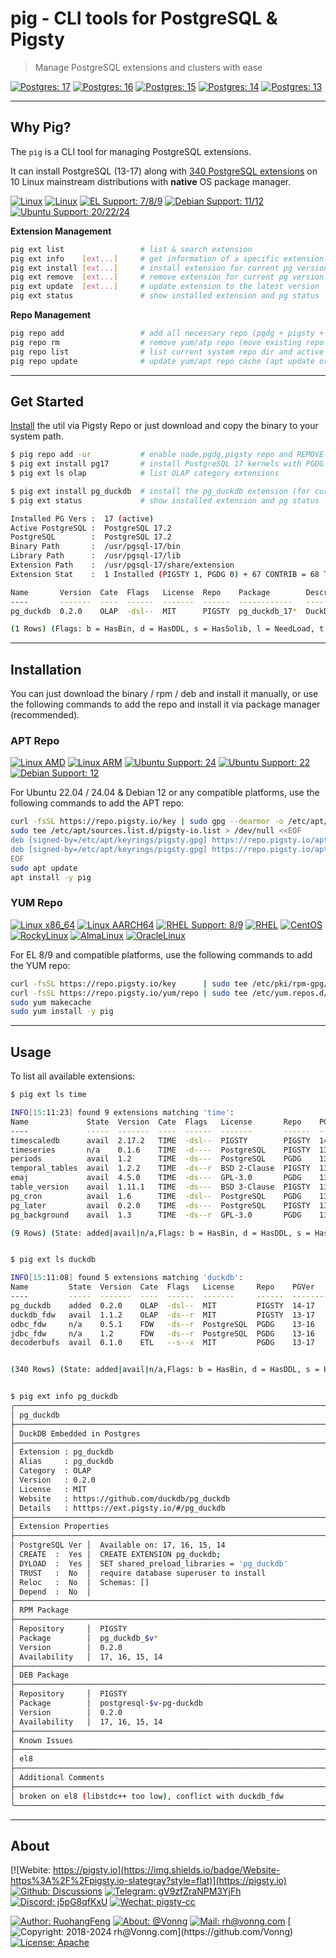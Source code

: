 # pig - CLI tools for PostgreSQL & Pigsty

> Manage PostgreSQL extensions and clusters with ease

[![Postgres: 17](https://img.shields.io/badge/PostgreSQL-17-%233E668F?style=flat&logo=postgresql&labelColor=3E668F&logoColor=white)](https://pigsty.io/docs/pgsql)
[![Postgres: 16](https://img.shields.io/badge/PostgreSQL-16-%233E668F?style=flat&logo=postgresql&labelColor=3E668F&logoColor=white)](https://pigsty.io/docs/pgsql)
[![Postgres: 15](https://img.shields.io/badge/PostgreSQL-15-%233E668F?style=flat&logo=postgresql&labelColor=3E668F&logoColor=white)](https://pigsty.io/docs/pgsql)
[![Postgres: 14](https://img.shields.io/badge/PostgreSQL-14-%233E668F?style=flat&logo=postgresql&labelColor=3E668F&logoColor=white)](https://pigsty.io/docs/pgsql)
[![Postgres: 13](https://img.shields.io/badge/PostgreSQL-13-%233E668F?style=flat&logo=postgresql&labelColor=3E668F&logoColor=white)](https://pigsty.io/docs/pgsql)


--------

## Why Pig?

The `pig` is a CLI tool for managing PostgreSQL extensions. 

It can install PostgreSQL (13-17) along with [340 PostgreSQL extensions](https://ext.pigsty.io/#/list) on 10 Linux mainstream distributions with **native** OS package manager.  

[![Linux](https://img.shields.io/badge/Linux-AMD64-%23FCC624?style=flat&logo=linux&labelColor=FCC624&logoColor=black)](https://pigsty.io/docs/node)
[![Linux](https://img.shields.io/badge/Linux-ARM64-%23FCC624?style=flat&logo=linux&labelColor=FCC624&logoColor=black)](https://pigsty.io/docs/node)
[![EL Support: 7/8/9](https://img.shields.io/badge/EL-7/8/9-red?style=flat&logo=redhat&logoColor=red)](https://ext.pigsty.io/#/rpm)
[![Debian Support: 11/12](https://img.shields.io/badge/Debian-11/12-%23A81D33?style=flat&logo=debian&logoColor=%23A81D33)](https://pigsty.io/docs/reference/compatibility/)
[![Ubuntu Support: 20/22/24](https://img.shields.io/badge/Ubuntu-20/22/24-%23E95420?style=flat&logo=ubuntu&logoColor=%23E95420)](https://ext.pigsty.io/#/deb)

**Extension Management**

```bash
pig ext list                 # list & search extension      
pig ext info    [ext...]     # get information of a specific extension
pig ext install [ext...]     # install extension for current pg version
pig ext remove  [ext...]     # remove extension for current pg version
pig ext update  [ext...]     # update extension to the latest version
pig ext status               # show installed extension and pg status
```

**Repo Management**

```bash
pig repo add                 # add all necessary repo (pgdg + pigsty + node)
pig repo rm                  # remove yum/atp repo (move existing repo to backup dir)  
pig repo list                # list current system repo dir and active repos  
pig repo update              # update yum/apt repo cache (apt update or dnf makecache)
```



--------

## Get Started

[Install](#installation) the util via Pigsty Repo or just download and copy the binary to your system path.

```bash
$ pig repo add -ur           # enable node,pgdg,pigsty repo and REMOVE existing repo      
$ pig ext install pg17       # install PostgreSQL 17 kernels with PGDG native packages
$ pig ext ls olap            # list OLAP category extensions

$ pig ext install pg_duckdb  # install the pg_duckdb extension (for current pg17)
$ pig ext status             # show installed extension and pg status

Installed PG Vers :  17 (active)
Active PostgreSQL :  PostgreSQL 17.2
PostgreSQL        :  PostgreSQL 17.2
Binary Path       :  /usr/pgsql-17/bin
Library Path      :  /usr/pgsql-17/lib
Extension Path    :  /usr/pgsql-17/share/extension
Extension Stat    :  1 Installed (PIGSTY 1, PGDG 0) + 67 CONTRIB = 68 Total

Name       Version  Cate  Flags   License  Repo    Package        Description
----       -------  ----  ------  -------  ------  ------------   ---------------------
pg_duckdb  0.2.0    OLAP  -dsl--  MIT      PIGSTY  pg_duckdb_17*  DuckDB Embedded in Postgres

(1 Rows) (Flags: b = HasBin, d = HasDDL, s = HasSolib, l = NeedLoad, t = Trusted, r = Relocatable, x = Unknown)
```


--------

## Installation

You can just download the binary / rpm / deb and install it manually, or use the following commands to add the repo and install it via package manager (recommended).

### APT Repo

[![Linux AMD](https://img.shields.io/badge/Linux-AMD64-%23FCC624?style=flat&logo=linux&labelColor=FCC624&logoColor=black)](https://pigsty.io/docs/node)
[![Linux ARM](https://img.shields.io/badge/Linux-ARM64-%23FCC624?style=flat&logo=linux&labelColor=FCC624&logoColor=black)](https://pigsty.io/docs/node)
[![Ubuntu Support: 24](https://img.shields.io/badge/Ubuntu-24/noble-%23E95420?style=flat&logo=ubuntu&logoColor=%23E95420)](https://pigsty.io/docs/pgext/list/deb/)
[![Ubuntu Support: 22](https://img.shields.io/badge/Ubuntu-22/jammy-%23E95420?style=flat&logo=ubuntu&logoColor=%23E95420)](https://pigsty.io/docs/pgext/list/deb/)
[![Debian Support: 12](https://img.shields.io/badge/Debian-12/bookworm-%23A81D33?style=flat&logo=debian&logoColor=%23A81D33)](https://pigsty.io/docs/reference/compatibility/)

For Ubuntu 22.04 / 24.04 & Debian 12 or any compatible platforms, use the following commands to add the APT repo:

```bash
curl -fsSL https://repo.pigsty.io/key | sudo gpg --dearmor -o /etc/apt/keyrings/pigsty.gpg  # add gpg key
sudo tee /etc/apt/sources.list.d/pigsty-io.list > /dev/null <<EOF
deb [signed-by=/etc/apt/keyrings/pigsty.gpg] https://repo.pigsty.io/apt/infra generic main 
deb [signed-by=/etc/apt/keyrings/pigsty.gpg] https://repo.pigsty.io/apt/pgsql/$(lsb_release -cs) $(lsb_release -cs) main
EOF
sudo apt update
apt install -y pig
```

### YUM Repo

[![Linux x86_64](https://img.shields.io/badge/Linux-x86_64-%23FCC624?style=flat&logo=linux&labelColor=FCC624&logoColor=black)](https://pigsty.io/docs/node)
[![Linux AARCH64](https://img.shields.io/badge/Linux-Aarch64-%23FCC624?style=flat&logo=linux&labelColor=FCC624&logoColor=black)](https://pigsty.io/docs/node)
[![RHEL Support: 8/9](https://img.shields.io/badge/EL-7/8/9-red?style=flat&logo=redhat&logoColor=red)](https://pigsty.io/docs/pgext/list/rpm/)
[![RHEL](https://img.shields.io/badge/RHEL-slategray?style=flat&logo=redhat&logoColor=red)](https://pigsty.io/docs/pgext/list/rpm/)
[![CentOS](https://img.shields.io/badge/CentOS-slategray?style=flat&logo=centos&logoColor=%23262577)](https://almalinux.org/)
[![RockyLinux](https://img.shields.io/badge/RockyLinux-slategray?style=flat&logo=rockylinux&logoColor=%2310B981)](https://almalinux.org/)
[![AlmaLinux](https://img.shields.io/badge/AlmaLinux-slategray?style=flat&logo=almalinux&logoColor=black)](https://almalinux.org/)
[![OracleLinux](https://img.shields.io/badge/OracleLinux-slategray?style=flat&logo=oracle&logoColor=%23F80000)](https://almalinux.org/)

For EL 8/9 and compatible platforms, use the following commands to add the YUM repo:

```bash
curl -fsSL https://repo.pigsty.io/key      | sudo tee /etc/pki/rpm-gpg/RPM-GPG-KEY-pigsty >/dev/null  # add gpg key
curl -fsSL https://repo.pigsty.io/yum/repo | sudo tee /etc/yum.repos.d/pigsty.repo        >/dev/null  # add repo file
sudo yum makecache
sudo yum install -y pig
```




--------

## Usage

To list all available extensions:

```bash
$ pig ext ls time

INFO[15:11:23] found 9 extensions matching 'time':
Name             State  Version  Cate  Flags   License       Repo    PGVer     Package              Description
----             -----  -------  ----  ------  -------       ------  --------  ------------         ---------------------
timescaledb      avail  2.17.2   TIME  -dsl--  PIGSTY        PIGSTY  14-17     pg_timescaledb_17*   Enables scalable inserts and complex queries for time-series dat
timeseries       n/a    0.1.6    TIME  -d----  PostgreSQL    PIGSTY  13-16     pg_timeseries_17     Convenience API for Tembo time series stack
periods          avail  1.2      TIME  -ds---  PostgreSQL    PGDG    13-17     periods_17*          Provide Standard SQL functionality for PERIODs and SYSTEM VERSIO
temporal_tables  avail  1.2.2    TIME  -ds--r  BSD 2-Clause  PIGSTY  13-17     temporal_tables_17*  temporal tables
emaj             avail  4.5.0    TIME  -ds---  GPL-3.0       PGDG    13-17     e-maj_17*            Enables fine-grained write logging and time travel on subsets of
table_version    avail  1.11.1   TIME  -ds---  BSD 3-Clause  PIGSTY  13-17     table_version_17*    PostgreSQL table versioning extension
pg_cron          avail  1.6      TIME  -dsl--  PostgreSQL    PGDG    13-17     pg_cron_17*          Job scheduler for PostgreSQL
pg_later         avail  0.2.0    TIME  -ds---  PostgreSQL    PIGSTY  13-17     pg_later_17          pg_later: Run queries now and get results later
pg_background    avail  1.3      TIME  -ds--r  GPL-3.0       PGDG    13-17     pg_background_17*    Run SQL queries in the background

(9 Rows) (State: added|avail|n/a,Flags: b = HasBin, d = HasDDL, s = HasSolib, l = NeedLoad, t = Trusted, r = Relocatable, x = Unknown)


$ pig ext ls duckdb

INFO[15:11:08] found 5 extensions matching 'duckdb':
Name         State  Version  Cate  Flags   License     Repo    PGVer     Package                   Description
----         -----  -------  ----  ------  -------     ------  --------  ------------              ---------------------
pg_duckdb    added  0.2.0    OLAP  -dsl--  MIT         PIGSTY  14-17     pg_duckdb_17*             DuckDB Embedded in Postgres
duckdb_fdw   avail  1.1.2    OLAP  -ds--r  MIT         PIGSTY  13-17     duckdb_fdw_17*            DuckDB Foreign Data Wrapper
odbc_fdw     n/a    0.5.1    FDW   -ds--r  PostgreSQL  PGDG    13-16     odbc_fdw_17*              Foreign data wrapper for accessing remote databases using ODBC
jdbc_fdw     n/a    1.2      FDW   -ds--r  PostgreSQL  PGDG    13-16     jdbc_fdw_17*              foreign-data wrapper for remote servers available over JDBC
decoderbufs  avail  0.1.0    ETL   --s--x  MIT         PGDG    13-17     postgres-decoderbufs_17*  Logical decoding plugin that delivers WAL stream changes using a


(340 Rows) (State: added|avail|n/a,Flags: b = HasBin, d = HasDDL, s = HasSolib, l = NeedLoad, t = Trusted, r = Relocatable, x = Unknown)


$ pig ext info pg_duckdb
╭────────────────────────────────────────────────────────────────────────────╮
│ pg_duckdb                                                                  │
├────────────────────────────────────────────────────────────────────────────┤
│ DuckDB Embedded in Postgres                                                │
├────────────────────────────────────────────────────────────────────────────┤
│ Extension : pg_duckdb                                                      │
│ Alias     : pg_duckdb                                                      │
│ Category  : OLAP                                                           │
│ Version   : 0.2.0                                                          │
│ License   : MIT                                                            │
│ Website   : https://github.com/duckdb/pg_duckdb                            │
│ Details   : htttps://ext.pigsty.io/#/pg_duckdb                             │
├────────────────────────────────────────────────────────────────────────────┤
│ Extension Properties                                                       │
├────────────────────────────────────────────────────────────────────────────┤
│ PostgreSQL Ver │  Available on: 17, 16, 15, 14                             │
│ CREATE  :  Yes │  CREATE EXTENSION pg_duckdb;                              │
│ DYLOAD  :  Yes │  SET shared_preload_libraries = 'pg_duckdb'               │
│ TRUST   :  No  │  require database superuser to install                    │
│ Reloc   :  No  │  Schemas: []                                              │
│ Depend  :  No  │                                                           │
├────────────────────────────────────────────────────────────────────────────┤
│ RPM Package                                                                │
├────────────────────────────────────────────────────────────────────────────┤
│ Repository     │  PIGSTY                                                   │
│ Package        │  pg_duckdb_$v*                                            │
│ Version        │  0.2.0                                                    │
│ Availability   │  17, 16, 15, 14                                           │
├────────────────────────────────────────────────────────────────────────────┤
│ DEB Package                                                                │
├────────────────────────────────────────────────────────────────────────────┤
│ Repository     │  PIGSTY                                                   │
│ Package        │  postgresql-$v-pg-duckdb                                  │
│ Version        │  0.2.0                                                    │
│ Availability   │  17, 16, 15, 14                                           │
├────────────────────────────────────────────────────────────────────────────┤
│ Known Issues                                                               │
├────────────────────────────────────────────────────────────────────────────┤
│ el8                                                                        │
├────────────────────────────────────────────────────────────────────────────┤
│ Additional Comments                                                        │
├────────────────────────────────────────────────────────────────────────────┤
│ broken on el8 (libstdc++ too low), conflict with duckdb_fdw                │
╰────────────────────────────────────────────────────────────────────────────╯
```



--------

## About

[![Webite: https://pigsty.io](https://img.shields.io/badge/Website-https%3A%2F%2Fpigsty.io-slategray?style=flat)](https://pigsty.io)
[![Github: Discussions](https://img.shields.io/badge/GitHub-Discussions-slategray?style=flat&logo=github&logoColor=black)](https://github.com/Vonng/pigsty/discussions)
[![Telegram: gV9zfZraNPM3YjFh](https://img.shields.io/badge/Telegram-gV9zfZraNPM3YjFh-cornflowerblue?style=flat&logo=telegram&logoColor=cornflowerblue)](https://t.me/joinchat/gV9zfZraNPM3YjFh)
[![Discord: j5pG8qfKxU](https://img.shields.io/badge/Discord-j5pG8qfKxU-mediumpurple?style=flat&logo=discord&logoColor=mediumpurple)](https://discord.gg/j5pG8qfKxU)
[![Wechat: pigsty-cc](https://img.shields.io/badge/WeChat-pigsty--cc-green?style=flat&logo=wechat&logoColor=green)](https://pigsty.io/img/pigsty/pigsty-cc.jpg)

[![Author: RuohangFeng](https://img.shields.io/badge/Author-Ruohang_Feng-steelblue?style=flat)](https://vonng.com/)
[![About: @Vonng](https://img.shields.io/badge/%40Vonng-steelblue?style=flat)](https://vonng.com/en/)
[![Mail: rh@vonng.com](https://img.shields.io/badge/rh%40vonng.com-steelblue?style=flat)](mailto:rh@vonng.com)
[![Copyright: 2018-2024 rh@Vonng.com](https://img.shields.io/badge/Copyright-2018--2024_(rh%40vonng.com)-red?logo=c&color=steelblue)](https://github.com/Vonng)
[![License: Apache](https://img.shields.io/badge/License-Apaehc--2.0-steelblue?style=flat&logo=opensourceinitiative&logoColor=green)](https://pigsty.io/docs/about/license/)